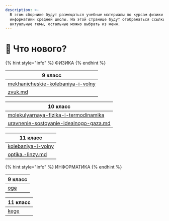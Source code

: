 ```yaml
---
description: >-
  В этом сборнике будут размещаться учебные материалы по курсам физики и
  информатики средней школы. На этой странице будут отображаться ссылки на
  актуальные темы, остальные можно выбрать из меню.
---
```


# 📗 Что нового?



{% hint style="info" %}
ФИЗИКА
{% endhint %}

<table data-full-width="false"><thead><tr><th data-type="content-ref">9 класс</th></tr></thead><tbody><tr><td><a href="fizika/9-klass/mekhanicheskie-kolebaniya-i-volny/">mekhanicheskie-kolebaniya-i-volny</a></td></tr><tr><td><a href="fizika/9-klass/mekhanicheskie-kolebaniya-i-volny/zvuk.md">zvuk.md</a></td></tr></tbody></table>

<table><thead><tr><th data-type="content-ref">10 класс</th></tr></thead><tbody><tr><td><a href="fizika/10-klass/molekulyarnaya-fizika-i-termodinamika/">molekulyarnaya-fizika-i-termodinamika</a></td></tr><tr><td><a href="fizika/10-klass/molekulyarnaya-fizika-i-termodinamika/uravnenie-sostoyanie-idealnogo-gaza.md">uravnenie-sostoyanie-idealnogo-gaza.md</a></td></tr></tbody></table>

<table><thead><tr><th data-type="content-ref">11 класс</th></tr></thead><tbody><tr><td><a href="fizika/11-klass/kolebaniya-i-volny/">kolebaniya-i-volny</a></td></tr><tr><td><a href="fizika/11-klass/kolebaniya-i-volny/optika.-linzy.md">optika.-linzy.md</a></td></tr></tbody></table>

{% hint style="info" %}
ИНФОРМАТИКА
{% endhint %}

<table><thead><tr><th data-type="content-ref">9 класс</th></tr></thead><tbody><tr><td><a href="informatika/9-klass/oge/">oge</a></td></tr></tbody></table>

<table><thead><tr><th data-type="content-ref">11 класс</th></tr></thead><tbody><tr><td><a href="informatika/11-klass/kege/">kege</a></td></tr></tbody></table>
